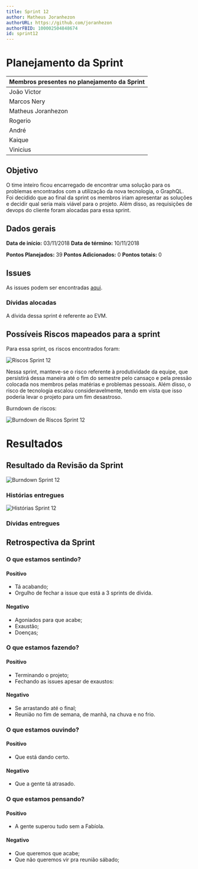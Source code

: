 ```yaml
---
title: Sprint 12
author: Matheus Joranhezon
authorURL: https://github.com/joranhezon
authorFBID: 100002504848674
id: sprint12
---
```


# Planejamento da Sprint

| Membros presentes no planejamento da Sprint  |
|---------------------|
| João Victor  |
| Marcos Nery  |
| Matheus Joranhezon   |
| Rogerio |
| André |
| Kaique  |
| Vinicius  |

## Objetivo

O time inteiro ficou encarregado de encontrar uma solução para os problemas encontrados com a utilização da nova tecnologia, o GraphQL. Foi decidido que ao final da sprint os membros iriam apresentar as soluções e decidir qual seria mais viável para o projeto. Além disso, as requisições de devops do cliente foram alocadas para essa sprint.

## Dados gerais

**Data de início:** 03/11/2018
**Data de término:** 10/11/2018

**Pontos Planejados:** 39
**Pontos Adicionados:** 0
**Pontos totais:** 0


## Issues

As issues podem ser encontradas [aqui](https://github.com/fga-eps-mds/2018.2-ComexStat/milestone/16).


### Dívidas alocadas

A dívida dessa sprint é referente ao EVM.

## Possíveis Riscos mapeados para a sprint

Para essa sprint, os riscos encontrados foram:

![Riscos Sprint 12](https://fga-eps-mds.github.io/2018.2-ComexStat/img/sprints/sprint12/riscos.png)

Nessa sprint, manteve-se o risco referente à produtividade da equipe, que persistirá dessa maneira até o fim do semestre pelo cansaço e pela pressão colocada nos membros pelas matérias e problemas pessoais. Além disso, o risco de tecnologia escalou consideravelmente, tendo em vista que isso poderia levar o projeto para um fim desastroso.

Burndown de riscos:

![Burndown de Riscos Sprint 12](https://fga-eps-mds.github.io/2018.2-ComexStat/img/sprints/sprint12/burndownriscos.png)


# Resultados


## Resultado da Revisão da Sprint

![Burndown Sprint 12](https://fga-eps-mds.github.io/2018.2-ComexStat/img/sprints/sprint12/burndown.png)


### Histórias entregues

![Histórias Sprint 12](https://fga-eps-mds.github.io/2018.2-ComexStat/img/sprints/sprint12/historias.png)


### Dívidas entregues


## Retrospectiva da Sprint

### O que estamos sentindo?

#### Positivo
- Tá acabando;
- Orgulho de fechar a issue que está a 3 sprints de dívida.

#### Negativo
- Agoniados para que acabe;
- Exaustão;
- Doenças;

### O que estamos fazendo?

#### Positivo
- Terminando o projeto;
- Fechando as issues apesar de exaustos:

#### Negativo
- Se arrastando até o final;
- Reunião no fim de semana, de manhã, na chuva e no frio.

### O que estamos ouvindo?

#### Positivo
- Que está dando certo.

#### Negativo
- Que a gente tá atrasado.

### O que estamos pensando?
#### Positivo
- A gente superou tudo sem a Fabíola.

#### Negativo
- Que queremos que acabe;
- Que não queremos vir pra reunião sábado;

